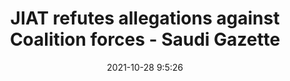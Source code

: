 ---
"title": "JIAT refutes allegations against Coalition forces - Saudi Gazette"
"date": "2021-10-28 9:5:26"
"feed_name": "GOOGLENEWSCONSTRUCTION"
"feed_website": "https://news.google.com/search?q=construction%2Bincident&hl=en-US&gl=US&ceid=US:en"
"feed_rss": "https://news.google.com/rss/search?q=construction%2Bincident&hl=en-US&gl=US&ceid=US:en"
"link": "https://saudigazette.com.sa/article/612853"
"source": "{'href': 'https://saudigazette.com.sa', 'title': 'Saudi Gazette'}"
"file": "_posts/2021-1-1-db803881a53988b7c4cadd2cec0e32af5b6fb2e8.md"
"accident": "0"
"drilling": "0"
"dead": "0"
"injured": "0"
"arrested": "0"
"place": "unknown place"
"where": "unknown site"
"causes": "unknown"
"place_uri": "unknown place"
---